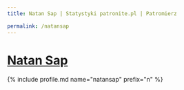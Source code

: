 ```yaml
---
title: Natan Sap | Statystyki patronite.pl | Patromierz

permalink: /natansap
---
```


# [Natan Sap](https://patronite.pl/natansap)

{% include profile.md name="natansap" prefix="n" %}
